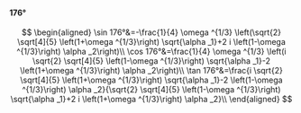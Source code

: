 #### 176°

$$
\begin{aligned}
\sin 176°&=-\frac{1}{4} \omega ^{1/3} \left(\sqrt{2} \sqrt[4]{5} \left(1+\omega ^{1/3}\right) \sqrt{\alpha _1}+2 i \left(1-\omega ^{1/3}\right) \alpha _2\right)\\
\cos 176°&=\frac{1}{4} \omega ^{1/3} \left(i \sqrt{2} \sqrt[4]{5} \left(1-\omega ^{1/3}\right) \sqrt{\alpha _1}-2 \left(1+\omega ^{1/3}\right) \alpha _2\right)\\
\tan 176°&=\frac{i \sqrt{2} \sqrt[4]{5} \left(1+\omega ^{1/3}\right) \sqrt{\alpha _1}-2 \left(1-\omega ^{1/3}\right) \alpha _2}{\sqrt{2} \sqrt[4]{5} \left(1-\omega
^{1/3}\right) \sqrt{\alpha _1}+2 i \left(1+\omega ^{1/3}\right) \alpha _2}\\
\end{aligned}
$$


